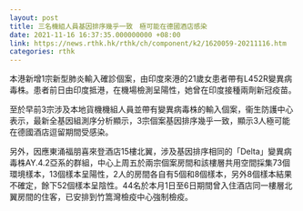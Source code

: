 ```yaml
---
layout: post
title: 三名機組人員基因排序幾乎一致　極可能在德國酒店感染
date: 2021-11-16 16:37:35.000000000 +08:00
link: https://news.rthk.hk/rthk/ch/component/k2/1620059-20211116.htm
categories: rthk
---
```


本港新增1宗新型肺炎輸入確診個案，由印度來港的21歲女患者帶有L452R變異病毒株。患者前日由印度抵港，在機場檢測呈陽性，她曾在印度接種兩劑新冠疫苗。

至於早前3宗涉及本地貨機機組人員並帶有變異病毒株的輸入個案，衞生防護中心表示，最新全基因組測序分析顯示，3宗個案基因排序幾乎一致，顯示3人極可能在德國酒店逗留期間受感染。

另外，因應東涌福朋喜來登酒店15樓北翼，涉及基因排序相同的「Delta」變異病毒株AY.4.2亞系的群組，中心上周五於兩宗個案房間和該樓層共用空間採集73個環境樣本，13個樣本呈陽性，2人的房間各自有5個和8個樣本，另外8個樣本結果不確定，餘下52個樣本呈陰性。44名於本月1日至6日期間曾入住酒店同一樓層北翼房間的住客，已安排到竹篙灣檢疫中心強制檢疫。
